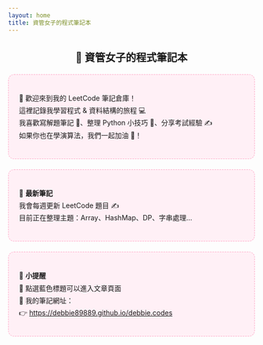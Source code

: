 ```yaml
---
layout: home
title: 資管女子的程式筆記本
---
```


<style>
h2 {
  margin-top: 1.5em;
  text-align: center;
}
.box {
  background: #fff0f6;
  border: 1px dashed #ffa4c4;
  border-radius: 12px;
  padding: 1.5em;
  margin: 1.5em 0;
  line-height: 1.8;
}
</style>

<h2>🎀 資管女子的程式筆記本</h2>

<div class="box">

🌸 歡迎來到我的 LeetCode 筆記倉庫！<br>
這裡記錄我學習程式 & 資料結構的旅程 💻<br>
我喜歡寫解題筆記 🧠、整理 Python 小技巧 🐍、分享考試經驗 ✍️<br>
如果你也在學演算法，我們一起加油 💪！

</div>

<div class="box">

📝 <strong>最新筆記</strong><br>
我會每週更新 LeetCode 題目 ✍️<br>
目前正在整理主題：Array、HashMap、DP、字串處理...

</div>

<div class="box">

🐾 <strong>小提醒</strong><br>
📌 點選藍色標題可以進入文章頁面<br>
🔖 我的筆記網址：<br>
👉 <a href="https://debbie89889.github.io/debbie.codes" target="_blank">https://debbie89889.github.io/debbie.codes</a>

</div>
